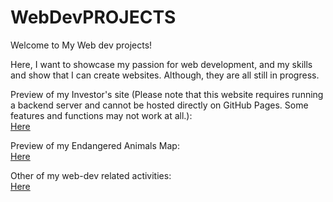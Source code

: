 # WebDevPROJECTS
Welcome to My Web dev projects!

Here, I want to showcase my passion for web development, and my skills and show that I can create websites. Although, they are all still in progress.


Preview of my Investor's site (Please note that this website requires running a backend server and cannot be hosted directly on GitHub Pages. Some features and functions may not work at all.): <br />
<a href ="https://ralphorland.github.io/webdevProjects/AgreeculturistWebsite/index.html" target="_blank"> Here <a/>  <br />

Preview of my Endangered Animals Map:  <br />
<a href ="https://ralphorland.github.io/webdevProjects/EndangeredAnimalsMap/index.html" target="_blank"> Here <a/> <br />

Other of my web-dev related activities: <br />
<a href="https://github.com/RalphOrland/webdevProjects/blob/main/frontendFixes.md" target="_blank"> Here <a/> <br />

